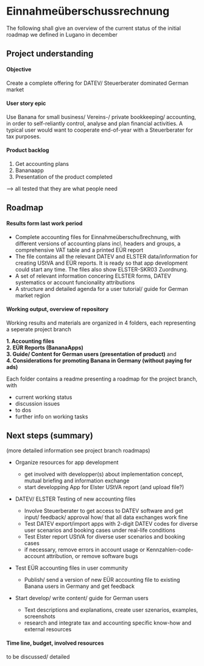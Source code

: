 # Einnahmeüberschussrechnung

The following shall give an overview of the current status of the initial roadmap we defined in Lugano in december

## Project understanding

#### Objective
Create a complete offering for DATEV/ Steuerberater dominated German market  

#### User story epic
Use Banana for small business/ Vereins-/ private bookkeeping/ accounting, in order to self-reliantly control, analyse and plan financial activities. A typical user would want to cooperate end-of-year with a Steuerberater for tax purposes.  

#### Product backlog
1. Get accounting plans
2. Bananaapp
3. Presentation of the product completed  

--> all tested that they are what people need

## Roadmap

#### Results form last work period
* Complete accounting files for Einnahmeüberschußrechnung, with different versions of accounting plans incl. headers and groups, a comprehensive VAT table and a printed EÜR report
* The file contains all the relevant DATEV and ELSTER data/information for creating UStVA and EÜR reports. It is ready so that app development could start any time. The files also show ELSTER-SKR03 Zuordnung.
* A set of relevant information concering ELSTER forms, DATEV systematics or account funcionality attributions
* A structure and detailed agenda for a user tutorial/ guide for German market region

#### Working output, overview of repository

Working results and materials are organized in 4 folders, each representing a seperate project branch

**1. Accounting files**      
**2. EÜR Reports (BananaApps)**      
**3. Guide/ Content for German users (presentation of product)** and       
**4. Considerations for promoting Banana in Germany (without paying for ads)**   

Each folder contains a readme presenting a roadmap for the project branch, with

* current working status
* discussion issues
* to dos
* further info on working tasks

## Next steps (summary)
(more detailed information see project branch roadmaps)

* Organize resources for app development
    * get involved with developper(s) about implementation concept, mutual briefing and information exchange
    * start developping App for Elster UStVA report (and upload file?)   
       
* DATEV/ ELSTER Testing of new accounting files
    * Involve Steuerberater to get access to DATEV software and get input/ feedback/ approval how/ that all data exchanges work fine  
    * Test DATEV export/import apps with 2-digit DATEV codes for diverse user scenarios and booking cases under real-life conditions 
    * Test Elster report UStVA for diverse user scenarios and booking cases
    * if necessary, remove errors in account usage or Kennzahlen-code-account attribution, or remove software bugs

* Test EÜR accounting files in user community
    * Publish/ send a version of new EÜR accounting file to existing Banana users in Germany and get feedback   
 
* Start develop/ write content/ guide for German users
    * Text descriptions and explanations, create user szenarios, examples, screenshots
    * research and integrate tax and accounting specific know-how and external resources
    
#### Time line, budget, involved resources

to be discussed/ detailed




